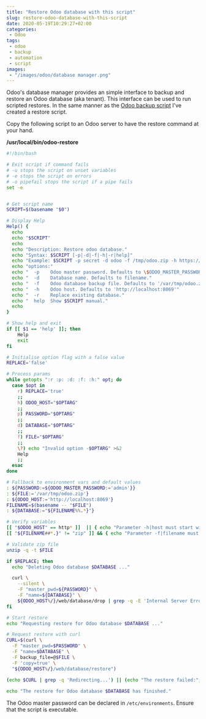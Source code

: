 ```yaml
---
title: "Restore Odoo database with this script"
slug: restore-odoo-database-with-this-script
date: 2020-05-19T10:29:27+02:00
categories:
 - Odoo
tags:
 - odoo
 - backup
 - automation
 - script
images:
 - "/images/odoo/database manager.png"
---
```


Odoo's database manager provides an simple interface to backup and restore an Odoo database (aka tenant). This interface can be used to run scripted restores. In the same manner as the [Odoo backup script](/2020/04/02/automate-odoo-backups-with-this-script/) I've created a restore script.
<!--more-->

Copy the following script to an Odoo server to have the restore command at your hand.

**/usr/local/bin/odoo-restore**

```bash
#!/bin/bash

# Exit script if command fails
# -u stops the script on unset variables
# -e stops the script on errors
# -o pipefail stops the script if a pipe fails
set -e


# Get script name
SCRIPT=$(basename "$0")

# Display Help
Help() {
  echo
  echo "$SCRIPT"
  echo
  echo "Description: Restore odoo database."
  echo "Syntax: $SCRIPT [-p|-d|-f|-h|-r|help]"
  echo "Example: $SCRIPT -p secret -d odoo -f /tmp/odoo.zip -h https://odoo.example.org"
  echo "options:"
  echo "  -p    Odoo master password. Defaults to \$ODOO_MASTER_PASSWORD env var and 'admin'."
  echo "  -d    Database name. Defaults to filename."
  echo "  -f    Odoo database backup file. Defaults to '/var/tmp/odoo.zip'"
  echo "  -h    Odoo host. Defaults to 'http://localhost:8069'"
  echo "  -r    Replace existing database."  
  echo "  help  Show $SCRIPT manual."
  echo
}

# Show help and exit
if [[ $1 == 'help' ]]; then
    Help
    exit
fi

# Initialise option flag with a false value
REPLACE='false'

# Process params
while getopts ":r :p: :d: :f: :h:" opt; do
  case $opt in
    r) REPLACE='true'
    ;;
    h) ODOO_HOST="$OPTARG"
    ;;
    p) PASSWORD="$OPTARG"
    ;;
    d) DATABASE="$OPTARG"
    ;;
    f) FILE="$OPTARG"
    ;;
    \?) echo "Invalid option -$OPTARG" >&2
    Help
    ;;
  esac
done

# Fallback to environment vars and default values
: ${PASSWORD:=${ODOO_MASTER_PASSWORD:='admin'}}
: ${FILE:='/var/tmp/odoo.zip'}
: ${ODOO_HOST:='http://localhost:8069'}
FILENAME=$(basename -- "$FILE")
: ${DATABASE:="${FILENAME%%.*}"}

# Verify variables
[[ "$ODOO_HOST" == http* ]]  || { echo "Parameter -h|host must start with 'http/s'" ; exit 1; }
[[ "${FILENAME##*.}" != "zip" ]] && { echo "Parameter -f|filename must end with '.zip'" ; exit 1; }

# Validate zip file
unzip -q -t $FILE

if $REPLACE; then
  echo "Deleting Odoo database $DATABASE ..."

  curl \
    --silent \
    -F "master_pwd=${PASSWORD}" \
    -F "name=${DATABASE}" \
    ${ODOO_HOST%/}/web/database/drop | grep -q -E 'Internal Server Error|Redirecting...'
fi

# Start restore
echo "Requesting restore for Odoo database $DATABASE ..."

# Request restore with curl
CURL=$(curl \
  -F "master_pwd=$PASSWORD" \
  -F "name=$DATABASE" \
  -F backup_file=@$FILE \
  -F 'copy=true' \
  "${ODOO_HOST%/}/web/database/restore")
  
(echo $CURL | grep -q 'Redirecting...') || (echo "The restore failed:"; echo $CURL | grep error; exit 1)

echo "The restore for Odoo database $DATABASE has finished."
```

The Odoo master password can be declared in `/etc/environments`. Ensure that the script is executable.
